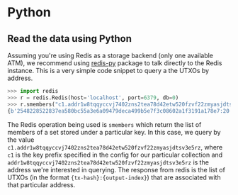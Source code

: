# Python

## Read the data using Python

Assuming you're using Redis as a storage backend (only one available ATM), we recommend using [redis-py](https://github.com/redis/redis-py) package to talk directly to the Redis instance. This is a very simple code snippet to query a the UTXOs by address.

```python
>>> import redis
>>> r = redis.Redis(host='localhost', port=6379, db=0)
>>> r.smembers("c1.addr1w8tqqyccvj7402zns2tea78d42etw520fzvf22zmyasjdtsv3e5rz")
{b'2548228522837ea580bc55a3e6a09479deca499b5e7f3c08602a1f3191a178e7:20', b'04086c503512833c7a0c11fc85f7d0f0422db9d14b31275b3d4327c40c6fd73b:25'}
```

 The Redis operation being used is `smembers` which return the list of members of a set stored under a particular key. In this case, we query by the value `c1.addr1w8tqqyccvj7402zns2tea78d42etw520fzvf22zmyasjdtsv3e5rz`, where `c1` is the key prefix specified in the config for our particular collection and `addr1w8tqqyccvj7402zns2tea78d42etw520fzvf22zmyasjdtsv3e5rz` is the address we're interested in querying. The response from redis is the list of UTXOs (in the format `{tx-hash}:{output-index}`) that are associated with that particular address.

